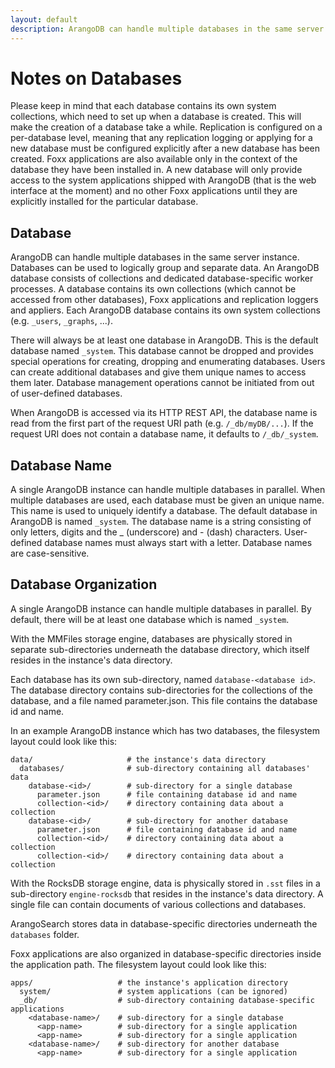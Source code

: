 ```yaml
---
layout: default
description: ArangoDB can handle multiple databases in the same server instance.
---
```

Notes on Databases
==================

Please keep in mind that each database contains its own system collections,
which need to set up when a database is created. This will make the creation
of a database take a while. Replication is configured on a per-database level,
meaning that any replication logging or applying for a new database must
be configured explicitly after a new database has been created. Foxx applications
are also available only in the context of the database they have been installed
in. A new database will only provide access to the system applications shipped
with ArangoDB (that is the web interface at the moment) and no other Foxx
applications until they are explicitly installed for the particular database.

Database
--------

ArangoDB can handle multiple databases in the same server instance. Databases
can be used to logically group and separate data. An ArangoDB database consists
of collections and dedicated database-specific worker processes. A database
contains its own collections (which cannot be accessed from other databases),
Foxx applications and replication loggers and appliers. Each ArangoDB database
contains its own system collections (e.g. `_users`, `_graphs`, ...).

There will always be at least one database in ArangoDB. This is the default
database named `_system`. This database cannot be dropped and provides special
operations for creating, dropping and enumerating databases. Users can create
additional databases and give them unique names to access them later. Database
management operations cannot be initiated from out of user-defined databases.

When ArangoDB is accessed via its HTTP REST API, the database name is read from
the first part of the request URI path (e.g. `/_db/myDB/...`). If the request
URI does not contain a database name, it defaults to `/_db/_system`.

Database Name
-------------

A single ArangoDB instance can handle multiple databases in parallel. When
multiple databases are used, each database must be given an unique name.
This name is used to uniquely identify a database. The default database in
ArangoDB is named `_system`. The database name is a string consisting of only
letters, digits and the _ (underscore) and - (dash) characters. User-defined
database names must always start with a letter. Database names are case-sensitive.

Database Organization
---------------------

A single ArangoDB instance can handle multiple databases in parallel. By default,
there will be at least one database which is named `_system`.

With the MMFiles storage engine, databases are
physically stored in separate sub-directories underneath the database directory,
which itself resides in the instance's data directory.

Each database has its own sub-directory, named `database-<database id>`. The
database directory contains sub-directories for the collections of the database,
and a file named parameter.json. This file contains the database id and name.

In an example ArangoDB instance which has two databases, the filesystem layout
could look like this:

```
data/                     # the instance's data directory
  databases/              # sub-directory containing all databases' data
    database-<id>/        # sub-directory for a single database
      parameter.json      # file containing database id and name
      collection-<id>/    # directory containing data about a collection
    database-<id>/        # sub-directory for another database
      parameter.json      # file containing database id and name
      collection-<id>/    # directory containing data about a collection
      collection-<id>/    # directory containing data about a collection
```

With the RocksDB storage engine,
data is physically stored in `.sst` files in a sub-directory `engine-rocksdb`
that resides in the instance's data directory. A single file can contain
documents of various collections and databases.

ArangoSearch stores data in database-specific directories underneath the
`databases` folder.

Foxx applications are also organized in database-specific directories inside the
application path. The filesystem layout could look like this:

```
apps/                   # the instance's application directory
  system/               # system applications (can be ignored)
  _db/                  # sub-directory containing database-specific applications
    <database-name>/    # sub-directory for a single database
      <app-name>        # sub-directory for a single application
      <app-name>        # sub-directory for a single application
    <database-name>/    # sub-directory for another database
      <app-name>        # sub-directory for a single application
```
